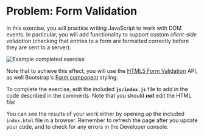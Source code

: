 # Problem: Form Validation

In this exercise, you will practice writing JavaScript to work with DOM events. In particular, you will add functionality to support custom _client-side validation_ (checking that entries to a form are formatted correctly before they are sent to a server):

![Example completed exercise](img/example-solution.png)

Note that to achieve this effect, you will use the [HTML5 Form Validation](https://developer.mozilla.org/en-US/docs/Learn/Forms/Form_validation) API, as well Bootstrap's [Form component](https://getbootstrap.com/docs/4.4/components/forms/#validation) styling.

To complete the exercise, edit the included **`js/index.js`** file to add in the code described in the comments. Note that you should ___not___ edit the HTML file!

You can see the results of your work either by opening up the included `index.html` file in a browser. Remember to refresh the page after you update your code, and to check for any errors in the Developer console.
